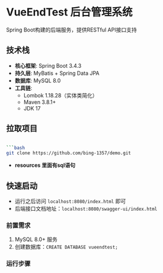 # VueEndTest 后台管理系统

Spring Boot构建的后端服务，提供RESTful API接口支持

## 技术栈
- **核心框架**: Spring Boot 3.4.3
- **持久层**: MyBatis + Spring Data JPA
- **数据库**: MySQL 8.0
- **工具链**:
    - Lombok 1.18.28（实体类简化）
    - Maven 3.8.1+
    - JDK 17
## 拉取项目
```bash

```bash
git clone https://github.com/bing-1357/demo.git
```
- **resources 里面有sql语句**


## 快速启动

- 运行之后访问 `localhost:8080/index.html` 即可
- 后端接口文档地址：`localhost:8080/swagger-ui/index.html`

### 前置需求
1. MySQL 8.0+ 服务
2. 创建数据库：`CREATE DATABASE vueendtest;`

### 运行步骤

